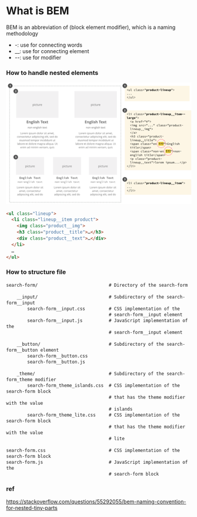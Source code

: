 # What is BEM 
BEM is an abbreviation of (block element modifier), which is a naming methodology 

- -: use for connecting words  
- __: use for connecting element
- --: use for modifier


### How to handle nested elements 
![](images/2021-09-12-17-04-10.png)
```HTML
<ul class="lineup">
  <li class="lineup__item product">
    <img class="product__img">
    <h3 class="product__title">…</h3>
    <div class="product__text">…</div>
  </li>
  …
</ul>
```

### How to structure file

```
search-form/                           # Directory of the search-form

    __input/                           # Subdirectory of the search-form__input
        search-form__input.css         # CSS implementation of the
                                       # search-form__input element
        search-form__input.js          # JavaScript implementation of the
                                       # search-form__input element

    __button/                          # Subdirectory of the search-form__button element
        search-form__button.css
        search-form__button.js

    _theme/                            # Subdirectory of the search-form_theme modifier
        search-form_theme_islands.css  # CSS implementation of the search-form block
                                       # that has the theme modifier with the value
                                       # islands
        search-form_theme_lite.css     # CSS implementation of the search-form block
                                       # that has the theme modifier with the value
                                       # lite

search-form.css                        # CSS implementation of the search-form block
search-form.js                         # JavaScript implementation of the
                                       # search-form block
```


### ref
https://stackoverflow.com/questions/55292055/bem-naming-convention-for-nested-tiny-parts
